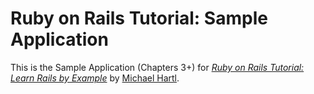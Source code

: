 # Ruby on Rails Tutorial: Sample Application

This is the Sample Application (Chapters 3+) for [*Ruby on Rails Tutorial: Learn Rails by Example*](http://railstutorial.org/) by [Michael Hartl](http://michaelhartl.com/).